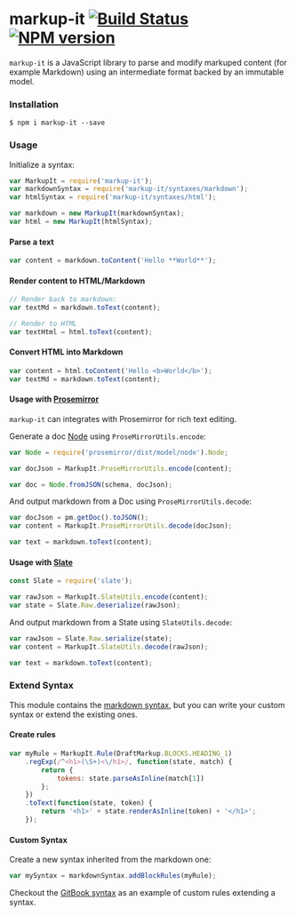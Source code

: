 # markup-it [![Build Status](https://travis-ci.org/GitbookIO/markup-it.svg?branch=master)](https://travis-ci.org/GitbookIO/markup-it) [![NPM version](https://badge.fury.io/js/markup-it.svg)](http://badge.fury.io/js/markup-it)

`markup-it` is a JavaScript library to parse and modify markuped content (for example Markdown) using an intermediate format backed by an immutable model.


### Installation

```
$ npm i markup-it --save
```

### Usage

Initialize a syntax:

```js
var MarkupIt = require('markup-it');
var markdownSyntax = require('markup-it/syntaxes/markdown');
var htmlSyntax = require('markup-it/syntaxes/html');

var markdown = new MarkupIt(markdownSyntax);
var html = new MarkupIt(htmlSyntax);
```

#### Parse a text

```js
var content = markdown.toContent('Hello **World**');
```

#### Render content to HTML/Markdown

```js
// Render back to markdown:
var textMd = markdown.toText(content);

// Render to HTML
var textHtml = html.toText(content);
```

#### Convert HTML into Markdown

```js
var content = html.toContent('Hello <b>World</b>');
var textMd = markdown.toText(content);
```

#### Usage with [Prosemirror](http://prosemirror.net)

`markup-it` can integrates with Prosemirror for rich text editing.

Generate a doc [Node](https://prosemirror.net/guide/doc.html#nodes) using `ProseMirrorUtils.encode`:

```js
var Node = require('prosemirror/dist/model/node').Node;

var docJson = MarkupIt.ProseMirrorUtils.encode(content);

var doc = Node.fromJSON(schema, docJson);
```

And output markdown from a Doc using `ProseMirrorUtils.decode`:

```js
var docJson = pm.getDoc().toJSON();
var content = MarkupIt.ProseMirrorUtils.decode(docJson);

var text = markdown.toText(content);
```

#### Usage with [Slate](https://github.com/ianstormtaylor/slate)

```js
const Slate = require('slate');

var rawJson = MarkupIt.SlateUtils.encode(content);
var state = Slate.Raw.deserialize(rawJson);
```

And output markdown from a State using `SlateUtils.decode`:

```js
var rawJson = Slate.Raw.serialize(state);
var content = MarkupIt.SlateUtils.decode(rawJson);

var text = markdown.toText(content);
```

### Extend Syntax

This module contains the [markdown syntax](./syntaxes/markdown), but you can write your custom syntax or extend the existing ones.

#### Create rules

```js
var myRule = MarkupIt.Rule(DraftMarkup.BLOCKS.HEADING_1)
    .regExp(/^<h1>(\S+)<\/h1>/, function(state, match) {
        return {
            tokens: state.parseAsInline(match[1])
        };
    })
    .toText(function(state, token) {
        return '<h1>' + state.renderAsInline(token) + '</h1>';
    });
```

#### Custom Syntax

Create a new syntax inherited from the markdown one:

```js
var mySyntax = markdownSyntax.addBlockRules(myRule);
```

Checkout the [GitBook syntax](https://github.com/GitbookIO/draft-markup/blob/master/syntaxes/gitbook/index.js) as an example of custom rules extending a syntax.

